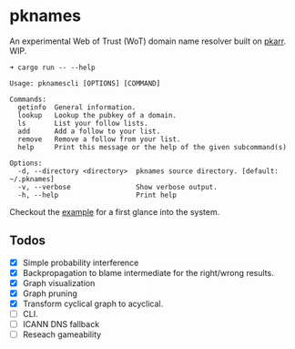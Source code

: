 # pknames

An experimental Web of Trust (WoT) domain name resolver built on [pkarr](https://github.com/nuhvi/pkarr). WIP.

```
➜ cargo run -- --help

Usage: pknamescli [OPTIONS] [COMMAND]

Commands:
  getinfo  General information.
  lookup   Lookup the pubkey of a domain.
  ls       List your follow lists.
  add      Add a follow to your list.
  remove   Remove a follow from your list.
  help     Print this message or the help of the given subcommand(s)

Options:
  -d, --directory <directory>  pknames source directory. [default: ~/.pknames]
  -v, --verbose                Show verbose output.
  -h, --help                   Print help
```


Checkout the [example](./examples/simple/) for a first glance into the system.



## Todos

- [x] Simple probability interference
- [x] Backpropagation to blame intermediate for the right/wrong results.
- [x] Graph visualization
- [x] Graph pruning
- [x] Transform cyclical graph to acyclical.
- [ ] CLI.
- [ ] ICANN DNS fallback
- [ ] Reseach gameability